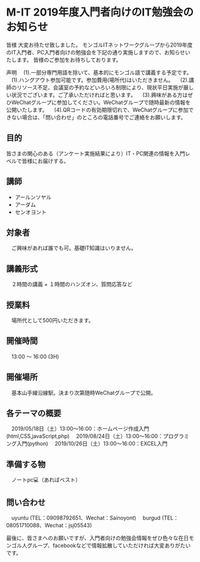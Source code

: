 # M-IT 2019年度入門者向けのIT勉強会のお知らせ

皆様
大変お待たせ致しました。
モンゴルITネットワークグループから2019年度のIT入門者、PC入門者向けの勉強会を下記の通り実施しますので、お知らせいたします。
皆様のご参加をお待ちしております。

声明
　(1).一部分専門用語を除いて、基本的にモンゴル語で講義する予定です。
　(1).ハングアウト参加可能です。参加費用(場所代)はいただきません。
　(2).講師のリソース不足、会議室の予約などいろいろ制限により、現状平日実施が厳しい状況でございます。ご了承いただければと思います。
　(3).興味がある方はぜひWeChatグループに参加してください。WeChatグループで随時最新の情報を公開いたします。
　(4).QRコードの有効期限切れで、WeChatグループに参加できない場合は、「問い合わせ」のところの電話番号でご連絡をお願いします。


## 目的
皆さまの関心のある（アンケート実施結果により）IT・PC関連の情報を入門レベルで皆様にお届けする。

## 講師
* アールンソヤル
* アーダム
* センオヨント

## 対象者
　ご興味があれば誰でも可。基礎IT知識はいりません。

## 講義形式
　２時間の講義 + １時間のハンズオン、質問応答など

## 授業料
　場所代として500円いただきます。

## 開催時間
　13:00 〜 16:00 (3H)

## 開催場所
　基本山手線沿線駅。決まり次第随時WeChatグループで公開。

## 各テーマの概要
　2019/05/18日（土）13:00〜16:00：ホームページ作成入門(html,CSS,javaScript,php)
　2019/08/24日（土）13:00〜16:00：プログラミング入門(python)
　2019/10/26日（土）13:00〜16:00：EXCEL入門


## 準備する物
　ノートpc💻（あればベスト）

## 問い合わせ
　uyuntu (TEL：09098792651、Wechat：Sainoyont)
　burgud (TEL：08051710088、Wechat：jsj05543)


最後に、皆さまへのお願いですが、入門者向けの勉強会情報をぜひ色々な在日モンゴル人グループ、facebookなどで情報拡散していただければ大変ありがたいです。







